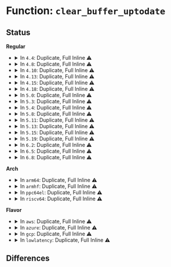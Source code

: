 # Function: <code>clear_buffer_uptodate</code>

## Status
<b>Regular</b>
<ul>
<li>
<details>
<summary>In <code>4.4</code>: Duplicate, Full Inline ⚠️</summary>

**Collision:** Static Duplication

**Inline:** Full

**Transformation:** False

**Instances:**

```
In fs/buffer.c (ffffffff8124265d)
Location: include/linux/buffer_head.h:116
Inline: True
Inline callers:
  - fs/buffer.c:__end_buffer_read_notouch
  - fs/buffer.c:end_buffer_write_sync
  - fs/buffer.c:end_buffer_async_read
  - fs/buffer.c:end_buffer_async_write
```
```
In fs/ext4/mmp.c (ffffffff812d7938)
Location: include/linux/buffer_head.h:116
Inline: True
Inline callers:
  - fs/ext4/mmp.c:read_mmp_block
```
```
In fs/jbd2/commit.c (ffffffff812e9898)
Location: include/linux/buffer_head.h:116
Inline: True
Inline callers:
  - fs/jbd2/commit.c:journal_end_buffer_io_sync
```
</details>
</li>
<li>
<details>
<summary>In <code>4.8</code>: Duplicate, Full Inline ⚠️</summary>

**Collision:** Static Duplication

**Inline:** Full

**Transformation:** False

**Instances:**

```
In fs/buffer.c (ffffffff8126bed9)
Location: include/linux/buffer_head.h:116
Inline: True
Inline callers:
  - fs/buffer.c:end_buffer_async_write
  - fs/buffer.c:end_buffer_async_read
  - fs/buffer.c:end_buffer_write_sync
  - fs/buffer.c:__end_buffer_read_notouch
```
```
In fs/ext4/mmp.c (ffffffff8130769a)
Location: include/linux/buffer_head.h:116
Inline: True
Inline callers:
  - fs/ext4/mmp.c:read_mmp_block
```
```
In fs/jbd2/commit.c (ffffffff813173b8)
Location: include/linux/buffer_head.h:116
Inline: True
Inline callers:
  - fs/jbd2/commit.c:journal_end_buffer_io_sync
```
</details>
</li>
<li>
<details>
<summary>In <code>4.10</code>: Duplicate, Full Inline ⚠️</summary>

**Collision:** Static Duplication

**Inline:** Full

**Transformation:** False

**Instances:**

```
In fs/buffer.c (ffffffff8127f249)
Location: include/linux/buffer_head.h:116
Inline: True
Inline callers:
  - fs/buffer.c:end_buffer_async_write
  - fs/buffer.c:end_buffer_async_read
  - fs/buffer.c:end_buffer_write_sync
  - fs/buffer.c:__end_buffer_read_notouch
```
```
In fs/ext4/mmp.c (ffffffff8131d68a)
Location: include/linux/buffer_head.h:116
Inline: True
Inline callers:
  - fs/ext4/mmp.c:read_mmp_block
```
```
In fs/jbd2/commit.c (ffffffff8132d3a8)
Location: include/linux/buffer_head.h:116
Inline: True
Inline callers:
  - fs/jbd2/commit.c:journal_end_buffer_io_sync
```
</details>
</li>
<li>
<details>
<summary>In <code>4.13</code>: Duplicate, Full Inline ⚠️</summary>

**Collision:** Static Duplication

**Inline:** Full

**Transformation:** False

**Instances:**

```
In fs/buffer.c (ffffffff8128cbe3)
Location: include/linux/buffer_head.h:116
Inline: True
Inline callers:
  - fs/buffer.c:end_buffer_async_write
  - fs/buffer.c:end_buffer_async_read
  - fs/buffer.c:end_buffer_write_sync
  - fs/buffer.c:__end_buffer_read_notouch
```
```
In fs/ext4/mmp.c (ffffffff81314358)
Location: include/linux/buffer_head.h:116
Inline: True
Inline callers:
  - fs/ext4/mmp.c:read_mmp_block
```
```
In fs/jbd2/commit.c (ffffffff81342578)
Location: include/linux/buffer_head.h:116
Inline: True
Inline callers:
  - fs/jbd2/commit.c:journal_end_buffer_io_sync
```
</details>
</li>
<li>
<details>
<summary>In <code>4.15</code>: Duplicate, Full Inline ⚠️</summary>

**Collision:** Static Duplication

**Inline:** Full

**Transformation:** False

**Instances:**

```
In fs/buffer.c (ffffffff812af683)
Location: include/linux/buffer_head.h:117
Inline: True
Inline callers:
  - fs/buffer.c:end_buffer_async_write
  - fs/buffer.c:end_buffer_async_read
  - fs/buffer.c:end_buffer_write_sync
  - fs/buffer.c:__end_buffer_read_notouch
```
```
In fs/ext4/mmp.c (ffffffff81338b18)
Location: include/linux/buffer_head.h:117
Inline: True
Inline callers:
  - fs/ext4/mmp.c:read_mmp_block
```
```
In fs/jbd2/commit.c (ffffffff81366ba8)
Location: include/linux/buffer_head.h:117
Inline: True
Inline callers:
  - fs/jbd2/commit.c:journal_end_buffer_io_sync
```
</details>
</li>
<li>
<details>
<summary>In <code>4.18</code>: Duplicate, Full Inline ⚠️</summary>

**Collision:** Static Duplication

**Inline:** Full

**Transformation:** False

**Instances:**

```
In fs/buffer.c (ffffffff812d6dd3)
Location: include/linux/buffer_head.h:120
Inline: True
Inline callers:
  - fs/buffer.c:end_buffer_async_write
  - fs/buffer.c:end_buffer_async_read
  - fs/buffer.c:end_buffer_write_sync
  - fs/buffer.c:__end_buffer_read_notouch
```
```
In fs/ext4/mmp.c (ffffffff81367058)
Location: include/linux/buffer_head.h:120
Inline: True
Inline callers:
  - fs/ext4/mmp.c:read_mmp_block
```
```
In fs/jbd2/commit.c (ffffffff81395451)
Location: include/linux/buffer_head.h:120
Inline: True
Inline callers:
  - fs/jbd2/commit.c:journal_end_buffer_io_sync
```
</details>
</li>
<li>
<details>
<summary>In <code>5.0</code>: Duplicate, Full Inline ⚠️</summary>

**Collision:** Static Duplication

**Inline:** Full

**Transformation:** False

**Instances:**

```
In fs/buffer.c (ffffffff812ec553)
Location: include/linux/buffer_head.h:120
Inline: True
Inline callers:
  - fs/buffer.c:end_buffer_async_write
  - fs/buffer.c:end_buffer_async_read
  - fs/buffer.c:end_buffer_write_sync
  - fs/buffer.c:__end_buffer_read_notouch
```
```
In fs/ext4/mmp.c (ffffffff8137f4d8)
Location: include/linux/buffer_head.h:120
Inline: True
Inline callers:
  - fs/ext4/mmp.c:read_mmp_block
```
```
In fs/jbd2/commit.c (ffffffff813ae1c1)
Location: include/linux/buffer_head.h:120
Inline: True
Inline callers:
  - fs/jbd2/commit.c:journal_end_buffer_io_sync
```
</details>
</li>
<li>
<details>
<summary>In <code>5.3</code>: Duplicate, Full Inline ⚠️</summary>

**Collision:** Static Duplication

**Inline:** Full

**Transformation:** False

**Instances:**

```
In fs/buffer.c (ffffffff8130dcc2)
Location: include/linux/buffer_head.h:120
Inline: True
Inline callers:
  - fs/buffer.c:end_buffer_async_write
  - fs/buffer.c:end_buffer_async_read
  - fs/buffer.c:end_buffer_write_sync
  - fs/buffer.c:__end_buffer_read_notouch
```
```
In fs/ext4/inode.c (ffffffff81391c63)
Location: include/linux/buffer_head.h:120
Inline: True
Inline callers:
  - fs/ext4/inode.c:ext4_block_write_begin
```
```
In fs/ext4/mmp.c (ffffffff813a8958)
Location: include/linux/buffer_head.h:120
Inline: True
Inline callers:
  - fs/ext4/mmp.c:read_mmp_block
```
```
In fs/jbd2/commit.c (ffffffff813d8606)
Location: include/linux/buffer_head.h:120
Inline: True
Inline callers:
  - fs/jbd2/commit.c:journal_end_buffer_io_sync
```
</details>
</li>
<li>
<details>
<summary>In <code>5.4</code>: Duplicate, Full Inline ⚠️</summary>

**Collision:** Static Duplication

**Inline:** Full

**Transformation:** False

**Instances:**

```
In fs/buffer.c (ffffffff81320ca6)
Location: include/linux/buffer_head.h:120
Inline: True
Inline callers:
  - fs/buffer.c:end_buffer_async_write
  - fs/buffer.c:end_buffer_async_read
  - fs/buffer.c:end_buffer_write_sync
  - fs/buffer.c:__end_buffer_read_notouch
```
```
In fs/ext4/inode.c (ffffffff813aa5f7)
Location: include/linux/buffer_head.h:120
Inline: True
Inline callers:
  - fs/ext4/inode.c:ext4_block_write_begin
```
```
In fs/ext4/mmp.c (ffffffff813c1868)
Location: include/linux/buffer_head.h:120
Inline: True
Inline callers:
  - fs/ext4/mmp.c:read_mmp_block
```
```
In fs/jbd2/commit.c (ffffffff813f25f6)
Location: include/linux/buffer_head.h:120
Inline: True
Inline callers:
  - fs/jbd2/commit.c:journal_end_buffer_io_sync
```
</details>
</li>
<li>
<details>
<summary>In <code>5.8</code>: Duplicate, Full Inline ⚠️</summary>

**Collision:** Static Duplication

**Inline:** Full

**Transformation:** False

**Instances:**

```
In fs/buffer.c (ffffffff8135a50a)
Location: include/linux/buffer_head.h:120
Inline: True
Inline callers:
  - fs/buffer.c:end_buffer_read_nobh
  - fs/buffer.c:end_buffer_async_write
  - fs/buffer.c:end_buffer_async_read
  - fs/buffer.c:end_buffer_write_sync
  - fs/buffer.c:end_buffer_read_sync
```
```
In fs/ext4/balloc.c (0)
Location: include/linux/buffer_head.h:120
Inline: True
```
```
In fs/ext4/ialloc.c (0)
Location: include/linux/buffer_head.h:120
Inline: True
```
```
In fs/ext4/inode.c (ffffffff813f9278)
Location: include/linux/buffer_head.h:120
Inline: True
Inline callers:
  - fs/ext4/inode.c:__ext4_block_zero_page_range
  - fs/ext4/inode.c:ext4_block_write_begin
```
```
In fs/ext4/mmp.c (ffffffff8140dbc5)
Location: include/linux/buffer_head.h:120
Inline: True
Inline callers:
  - fs/ext4/mmp.c:read_mmp_block
```
```
In fs/jbd2/commit.c (ffffffff8143fa90)
Location: include/linux/buffer_head.h:120
Inline: True
Inline callers:
  - fs/jbd2/commit.c:journal_end_buffer_io_sync
```
</details>
</li>
<li>
<details>
<summary>In <code>5.11</code>: Duplicate, Full Inline ⚠️</summary>

**Collision:** Static Duplication

**Inline:** Full

**Transformation:** False

**Instances:**

```
In fs/buffer.c (ffffffff8136856a)
Location: include/linux/buffer_head.h:120
Inline: True
Inline callers:
  - fs/buffer.c:end_buffer_read_nobh
  - fs/buffer.c:end_buffer_async_write
  - fs/buffer.c:end_buffer_async_read
  - fs/buffer.c:end_buffer_write_sync
  - fs/buffer.c:end_buffer_read_sync
```
```
In fs/ext4/balloc.c (0)
Location: include/linux/buffer_head.h:120
Inline: True
```
```
In fs/ext4/ialloc.c (0)
Location: include/linux/buffer_head.h:120
Inline: True
```
```
In fs/ext4/inode.c (ffffffff8140ba7b)
Location: include/linux/buffer_head.h:120
Inline: True
Inline callers:
  - fs/ext4/inode.c:__ext4_block_zero_page_range
  - fs/ext4/inode.c:ext4_block_write_begin
```
```
In fs/ext4/mmp.c (ffffffff81421037)
Location: include/linux/buffer_head.h:120
Inline: True
Inline callers:
  - fs/ext4/mmp.c:read_mmp_block
```
```
In fs/ext4/fast_commit.c (ffffffff81454236)
Location: include/linux/buffer_head.h:120
Inline: True
Inline callers:
  - fs/ext4/fast_commit.c:ext4_end_buffer_io_sync
```
```
In fs/jbd2/commit.c (ffffffff8145bb68)
Location: include/linux/buffer_head.h:120
Inline: True
Inline callers:
  - fs/jbd2/commit.c:journal_end_buffer_io_sync
```
</details>
</li>
<li>
<details>
<summary>In <code>5.13</code>: Duplicate, Full Inline ⚠️</summary>

**Collision:** Static Duplication

**Inline:** Full

**Transformation:** False

**Instances:**

```
In fs/buffer.c (ffffffff8136f19a)
Location: include/linux/buffer_head.h:120
Inline: True
Inline callers:
  - fs/buffer.c:end_buffer_read_nobh
  - fs/buffer.c:end_buffer_async_write
  - fs/buffer.c:end_buffer_async_read
  - fs/buffer.c:end_buffer_write_sync
  - fs/buffer.c:end_buffer_read_sync
```
```
In fs/ext4/balloc.c (0)
Location: include/linux/buffer_head.h:120
Inline: True
```
```
In fs/ext4/ialloc.c (0)
Location: include/linux/buffer_head.h:120
Inline: True
```
```
In fs/ext4/inode.c (ffffffff81411c32)
Location: include/linux/buffer_head.h:120
Inline: True
Inline callers:
  - fs/ext4/inode.c:__ext4_block_zero_page_range
  - fs/ext4/inode.c:ext4_block_write_begin
```
```
In fs/ext4/mmp.c (ffffffff814277e7)
Location: include/linux/buffer_head.h:120
Inline: True
Inline callers:
  - fs/ext4/mmp.c:read_mmp_block
```
```
In fs/ext4/fast_commit.c (ffffffff81459b66)
Location: include/linux/buffer_head.h:120
Inline: True
Inline callers:
  - fs/ext4/fast_commit.c:ext4_end_buffer_io_sync
```
```
In fs/jbd2/commit.c (ffffffff814614a8)
Location: include/linux/buffer_head.h:120
Inline: True
Inline callers:
  - fs/jbd2/commit.c:journal_end_buffer_io_sync
```
</details>
</li>
<li>
<details>
<summary>In <code>5.15</code>: Duplicate, Full Inline ⚠️</summary>

**Collision:** Static Duplication

**Inline:** Full

**Transformation:** False

**Instances:**

```
In fs/buffer.c (ffffffff813bde3a)
Location: include/linux/buffer_head.h:120
Inline: True
Inline callers:
  - fs/buffer.c:end_buffer_read_nobh
  - fs/buffer.c:end_buffer_async_write
  - fs/buffer.c:end_buffer_async_read
  - fs/buffer.c:end_buffer_write_sync
  - fs/buffer.c:end_buffer_read_sync
```
```
In fs/ext4/balloc.c (0)
Location: include/linux/buffer_head.h:120
Inline: True
```
```
In fs/ext4/ialloc.c (0)
Location: include/linux/buffer_head.h:120
Inline: True
```
```
In fs/ext4/inode.c (ffffffff81464aee)
Location: include/linux/buffer_head.h:120
Inline: True
Inline callers:
  - fs/ext4/inode.c:__ext4_block_zero_page_range
  - fs/ext4/inode.c:ext4_block_write_begin
```
```
In fs/ext4/mmp.c (ffffffff8147b438)
Location: include/linux/buffer_head.h:120
Inline: True
Inline callers:
  - fs/ext4/mmp.c:read_mmp_block
```
```
In fs/ext4/fast_commit.c (ffffffff814adc56)
Location: include/linux/buffer_head.h:120
Inline: True
Inline callers:
  - fs/ext4/fast_commit.c:ext4_end_buffer_io_sync
```
```
In fs/jbd2/commit.c (ffffffff814b6998)
Location: include/linux/buffer_head.h:120
Inline: True
Inline callers:
  - fs/jbd2/commit.c:journal_end_buffer_io_sync
```
</details>
</li>
<li>
<details>
<summary>In <code>5.19</code>: Duplicate, Full Inline ⚠️</summary>

**Collision:** Static Duplication

**Inline:** Full

**Transformation:** False

**Instances:**

```
In fs/buffer.c (ffffffff81444199)
Location: include/linux/buffer_head.h:147
Inline: True
Inline callers:
  - fs/buffer.c:end_buffer_read_nobh
  - fs/buffer.c:end_buffer_async_write
  - fs/buffer.c:end_buffer_async_read
  - fs/buffer.c:end_buffer_write_sync
  - fs/buffer.c:end_buffer_read_sync
```
```
In fs/ext4/balloc.c (0)
Location: include/linux/buffer_head.h:147
Inline: True
```
```
In fs/ext4/ialloc.c (0)
Location: include/linux/buffer_head.h:147
Inline: True
```
```
In fs/ext4/inode.c (ffffffff814e4188)
Location: include/linux/buffer_head.h:147
Inline: True
Inline callers:
  - fs/ext4/inode.c:__ext4_block_zero_page_range
  - fs/ext4/inode.c:ext4_block_write_begin
```
```
In fs/ext4/mmp.c (ffffffff814fd898)
Location: include/linux/buffer_head.h:147
Inline: True
Inline callers:
  - fs/ext4/mmp.c:read_mmp_block
```
```
In fs/ext4/fast_commit.c (ffffffff81535b40)
Location: include/linux/buffer_head.h:147
Inline: True
Inline callers:
  - fs/ext4/fast_commit.c:ext4_end_buffer_io_sync
```
```
In fs/jbd2/commit.c (ffffffff815402f3)
Location: include/linux/buffer_head.h:147
Inline: True
Inline callers:
  - fs/jbd2/commit.c:journal_end_buffer_io_sync
```
</details>
</li>
<li>
<details>
<summary>In <code>6.2</code>: Duplicate, Full Inline ⚠️</summary>

**Collision:** Static Duplication

**Inline:** Full

**Transformation:** False

**Instances:**

```
In fs/buffer.c (ffffffff814d43cb)
Location: include/linux/buffer_head.h:159
Inline: True
Inline callers:
  - fs/buffer.c:end_buffer_async_write
  - fs/buffer.c:end_buffer_async_read
  - fs/buffer.c:end_buffer_write_sync
  - fs/buffer.c:end_buffer_read_sync
```
```
In fs/ext4/balloc.c (0)
Location: include/linux/buffer_head.h:159
Inline: True
```
```
In fs/ext4/ialloc.c (0)
Location: include/linux/buffer_head.h:159
Inline: True
```
```
In fs/ext4/inode.c (ffffffff8157d6a1)
Location: include/linux/buffer_head.h:159
Inline: True
Inline callers:
  - fs/ext4/inode.c:__ext4_block_zero_page_range
  - fs/ext4/inode.c:ext4_block_write_begin
```
```
In fs/ext4/mmp.c (ffffffff81598078)
Location: include/linux/buffer_head.h:159
Inline: True
Inline callers:
  - fs/ext4/mmp.c:read_mmp_block
```
```
In fs/ext4/fast_commit.c (ffffffff815d3fe9)
Location: include/linux/buffer_head.h:159
Inline: True
Inline callers:
  - fs/ext4/fast_commit.c:ext4_end_buffer_io_sync
```
```
In fs/jbd2/commit.c (ffffffff815dee5c)
Location: include/linux/buffer_head.h:159
Inline: True
Inline callers:
  - fs/jbd2/commit.c:journal_end_buffer_io_sync
```
</details>
</li>
<li>
<details>
<summary>In <code>6.5</code>: Duplicate, Full Inline ⚠️</summary>

**Collision:** Static Duplication

**Inline:** Full

**Transformation:** False

**Instances:**

```
In fs/buffer.c (ffffffff8150aafb)
Location: include/linux/buffer_head.h:162
Inline: True
Inline callers:
  - fs/buffer.c:end_buffer_async_write
  - fs/buffer.c:end_buffer_async_read
  - fs/buffer.c:end_buffer_write_sync
  - fs/buffer.c:end_buffer_read_sync
```
```
In fs/ext4/balloc.c (0)
Location: include/linux/buffer_head.h:162
Inline: True
```
```
In fs/ext4/ialloc.c (0)
Location: include/linux/buffer_head.h:162
Inline: True
```
```
In fs/ext4/inode.c (ffffffff815b4923)
Location: include/linux/buffer_head.h:162
Inline: True
Inline callers:
  - fs/ext4/inode.c:__ext4_block_zero_page_range
  - fs/ext4/inode.c:ext4_block_write_begin
```
```
In fs/ext4/mmp.c (ffffffff815ceb28)
Location: include/linux/buffer_head.h:162
Inline: True
Inline callers:
  - fs/ext4/mmp.c:read_mmp_block
```
```
In fs/ext4/fast_commit.c (ffffffff8160bbc9)
Location: include/linux/buffer_head.h:162
Inline: True
Inline callers:
  - fs/ext4/fast_commit.c:ext4_end_buffer_io_sync
```
```
In fs/jbd2/commit.c (ffffffff816168bc)
Location: include/linux/buffer_head.h:162
Inline: True
Inline callers:
  - fs/jbd2/commit.c:journal_end_buffer_io_sync
```
</details>
</li>
<li>
<details>
<summary>In <code>6.8</code>: Duplicate, Full Inline ⚠️</summary>

**Collision:** Static Duplication

**Inline:** Full

**Transformation:** False

**Instances:**

```
In fs/buffer.c (ffffffff8153f96b)
Location: include/linux/buffer_head.h:160
Inline: True
Inline callers:
  - fs/buffer.c:end_buffer_async_write
  - fs/buffer.c:end_buffer_async_read
  - fs/buffer.c:end_buffer_write_sync
  - fs/buffer.c:end_buffer_read_sync
```
```
In fs/ext4/balloc.c (0)
Location: include/linux/buffer_head.h:160
Inline: True
```
```
In fs/ext4/ialloc.c (0)
Location: include/linux/buffer_head.h:160
Inline: True
```
```
In fs/ext4/inode.c (ffffffff815ed763)
Location: include/linux/buffer_head.h:160
Inline: True
Inline callers:
  - fs/ext4/inode.c:__ext4_block_zero_page_range
  - fs/ext4/inode.c:ext4_block_write_begin
```
```
In fs/ext4/mmp.c (ffffffff816073a8)
Location: include/linux/buffer_head.h:160
Inline: True
Inline callers:
  - fs/ext4/mmp.c:read_mmp_block
```
```
In fs/ext4/fast_commit.c (ffffffff81644989)
Location: include/linux/buffer_head.h:160
Inline: True
Inline callers:
  - fs/ext4/fast_commit.c:ext4_end_buffer_io_sync
```
```
In fs/jbd2/commit.c (ffffffff8164f6dc)
Location: include/linux/buffer_head.h:160
Inline: True
Inline callers:
  - fs/jbd2/commit.c:journal_end_buffer_io_sync
```
</details>
</li>
</ul>
<b>Arch</b>
<ul>
<li>
<details>
<summary>In <code>arm64</code>: Duplicate, Full Inline ⚠️</summary>

**Collision:** Static Duplication

**Inline:** Full

**Transformation:** False

**Instances:**

```
In fs/buffer.c (ffff8000103da6e8)
Location: include/linux/buffer_head.h:120
Inline: True
Inline callers:
  - fs/buffer.c:end_buffer_async_write
  - fs/buffer.c:end_buffer_async_read
  - fs/buffer.c:end_buffer_write_sync
  - fs/buffer.c:__end_buffer_read_notouch
```
```
In fs/ext4/inode.c (ffff80001047fad4)
Location: include/linux/buffer_head.h:120
Inline: True
Inline callers:
  - fs/ext4/inode.c:ext4_block_write_begin
```
```
In fs/ext4/mmp.c (ffff800010499018)
Location: include/linux/buffer_head.h:120
Inline: True
Inline callers:
  - fs/ext4/mmp.c:read_mmp_block
```
```
In fs/jbd2/commit.c (ffff8000104cdce0)
Location: include/linux/buffer_head.h:120
Inline: True
Inline callers:
  - fs/jbd2/commit.c:journal_end_buffer_io_sync
```
</details>
</li>
<li>
<details>
<summary>In <code>armhf</code>: Duplicate, Full Inline ⚠️</summary>

**Collision:** Static Duplication

**Inline:** Full

**Transformation:** False

**Instances:**

```
In fs/buffer.c (c05b2dfc)
Location: include/linux/buffer_head.h:120
Inline: True
Inline callers:
  - fs/buffer.c:end_buffer_async_write
  - fs/buffer.c:end_buffer_async_read
  - fs/buffer.c:end_buffer_write_sync
  - fs/buffer.c:__end_buffer_read_notouch
```
```
In fs/ext4/inode.c (c0640454)
Location: include/linux/buffer_head.h:120
Inline: True
Inline callers:
  - fs/ext4/inode.c:ext4_block_write_begin
```
```
In fs/ext4/mmp.c (c065a96c)
Location: include/linux/buffer_head.h:120
Inline: True
Inline callers:
  - fs/ext4/mmp.c:read_mmp_block
```
```
In fs/jbd2/commit.c (c06905cc)
Location: include/linux/buffer_head.h:120
Inline: True
Inline callers:
  - fs/jbd2/commit.c:journal_end_buffer_io_sync
```
</details>
</li>
<li>
<details>
<summary>In <code>ppc64el</code>: Duplicate, Full Inline ⚠️</summary>

**Collision:** Static Duplication

**Inline:** Full

**Transformation:** False

**Instances:**

```
In fs/buffer.c (c0000000004de3a4)
Location: include/linux/buffer_head.h:120
Inline: True
Inline callers:
  - fs/buffer.c:end_buffer_async_write
  - fs/buffer.c:end_buffer_async_read
  - fs/buffer.c:end_buffer_write_sync
  - fs/buffer.c:__end_buffer_read_notouch
```
```
In fs/ext4/inode.c (c0000000005a47b8)
Location: include/linux/buffer_head.h:120
Inline: True
Inline callers:
  - fs/ext4/inode.c:ext4_block_write_begin
```
```
In fs/ext4/mmp.c (c0000000005c3150)
Location: include/linux/buffer_head.h:120
Inline: True
Inline callers:
  - fs/ext4/mmp.c:read_mmp_block
```
```
In fs/jbd2/commit.c (c000000000606480)
Location: include/linux/buffer_head.h:120
Inline: True
Inline callers:
  - fs/jbd2/commit.c:journal_end_buffer_io_sync
```
</details>
</li>
<li>
<details>
<summary>In <code>riscv64</code>: Duplicate, Full Inline ⚠️</summary>

**Collision:** Static Duplication

**Inline:** Full

**Transformation:** False

**Instances:**

```
In fs/buffer.c (ffffffe00029206c)
Location: include/linux/buffer_head.h:120
Inline: True
Inline callers:
  - fs/buffer.c:end_buffer_async_write
  - fs/buffer.c:end_buffer_async_read
  - fs/buffer.c:end_buffer_write_sync
  - fs/buffer.c:__end_buffer_read_notouch
```
```
In fs/ext4/inode.c (ffffffe00030825a)
Location: include/linux/buffer_head.h:120
Inline: True
Inline callers:
  - fs/ext4/inode.c:ext4_block_write_begin
```
```
In fs/ext4/mmp.c (ffffffe00031cbb6)
Location: include/linux/buffer_head.h:120
Inline: True
Inline callers:
  - fs/ext4/mmp.c:read_mmp_block
```
```
In fs/jbd2/commit.c (ffffffe00034564a)
Location: include/linux/buffer_head.h:120
Inline: True
Inline callers:
  - fs/jbd2/commit.c:journal_end_buffer_io_sync
```
</details>
</li>
</ul>
<b>Flavor</b>
<ul>
<li>
<details>
<summary>In <code>aws</code>: Duplicate, Full Inline ⚠️</summary>

**Collision:** Static Duplication

**Inline:** Full

**Transformation:** False

**Instances:**

```
In fs/buffer.c (ffffffff81319286)
Location: include/linux/buffer_head.h:120
Inline: True
Inline callers:
  - fs/buffer.c:end_buffer_async_write
  - fs/buffer.c:end_buffer_async_read
  - fs/buffer.c:end_buffer_write_sync
  - fs/buffer.c:__end_buffer_read_notouch
```
```
In fs/ext4/inode.c (ffffffff813a2bd7)
Location: include/linux/buffer_head.h:120
Inline: True
Inline callers:
  - fs/ext4/inode.c:ext4_block_write_begin
```
```
In fs/ext4/mmp.c (ffffffff813b9e48)
Location: include/linux/buffer_head.h:120
Inline: True
Inline callers:
  - fs/ext4/mmp.c:read_mmp_block
```
```
In fs/jbd2/commit.c (ffffffff813eabd6)
Location: include/linux/buffer_head.h:120
Inline: True
Inline callers:
  - fs/jbd2/commit.c:journal_end_buffer_io_sync
```
</details>
</li>
<li>
<details>
<summary>In <code>azure</code>: Duplicate, Full Inline ⚠️</summary>

**Collision:** Static Duplication

**Inline:** Full

**Transformation:** False

**Instances:**

```
In fs/buffer.c (ffffffff81309dd7)
Location: include/linux/buffer_head.h:120
Inline: True
Inline callers:
  - fs/buffer.c:end_buffer_async_write
  - fs/buffer.c:end_buffer_async_read
  - fs/buffer.c:end_buffer_write_sync
  - fs/buffer.c:__end_buffer_read_notouch
```
```
In fs/ext4/inode.c (ffffffff81393667)
Location: include/linux/buffer_head.h:120
Inline: True
Inline callers:
  - fs/ext4/inode.c:ext4_block_write_begin
```
```
In fs/ext4/mmp.c (ffffffff813aa8d8)
Location: include/linux/buffer_head.h:120
Inline: True
Inline callers:
  - fs/ext4/mmp.c:read_mmp_block
```
```
In fs/jbd2/commit.c (ffffffff813db656)
Location: include/linux/buffer_head.h:120
Inline: True
Inline callers:
  - fs/jbd2/commit.c:journal_end_buffer_io_sync
```
</details>
</li>
<li>
<details>
<summary>In <code>gcp</code>: Duplicate, Full Inline ⚠️</summary>

**Collision:** Static Duplication

**Inline:** Full

**Transformation:** False

**Instances:**

```
In fs/buffer.c (ffffffff81316d56)
Location: include/linux/buffer_head.h:120
Inline: True
Inline callers:
  - fs/buffer.c:end_buffer_async_write
  - fs/buffer.c:end_buffer_async_read
  - fs/buffer.c:end_buffer_write_sync
  - fs/buffer.c:__end_buffer_read_notouch
```
```
In fs/ext4/inode.c (ffffffff813a0437)
Location: include/linux/buffer_head.h:120
Inline: True
Inline callers:
  - fs/ext4/inode.c:ext4_block_write_begin
```
```
In fs/ext4/mmp.c (ffffffff813b76a8)
Location: include/linux/buffer_head.h:120
Inline: True
Inline callers:
  - fs/ext4/mmp.c:read_mmp_block
```
```
In fs/jbd2/commit.c (ffffffff813e7f56)
Location: include/linux/buffer_head.h:120
Inline: True
Inline callers:
  - fs/jbd2/commit.c:journal_end_buffer_io_sync
```
</details>
</li>
<li>
<details>
<summary>In <code>lowlatency</code>: Duplicate, Full Inline ⚠️</summary>

**Collision:** Static Duplication

**Inline:** Full

**Transformation:** False

**Instances:**

```
In fs/buffer.c (ffffffff81328da3)
Location: include/linux/buffer_head.h:120
Inline: True
Inline callers:
  - fs/buffer.c:end_buffer_async_write
  - fs/buffer.c:end_buffer_async_read
  - fs/buffer.c:end_buffer_write_sync
  - fs/buffer.c:__end_buffer_read_notouch
```
```
In fs/ext4/inode.c (ffffffff813b445e)
Location: include/linux/buffer_head.h:120
Inline: True
Inline callers:
  - fs/ext4/inode.c:ext4_block_write_begin
```
```
In fs/ext4/mmp.c (ffffffff813cc3b8)
Location: include/linux/buffer_head.h:120
Inline: True
Inline callers:
  - fs/ext4/mmp.c:read_mmp_block
```
```
In fs/jbd2/commit.c (ffffffff813fd956)
Location: include/linux/buffer_head.h:120
Inline: True
Inline callers:
  - fs/jbd2/commit.c:journal_end_buffer_io_sync
```
</details>
</li>
</ul>

## Differences
